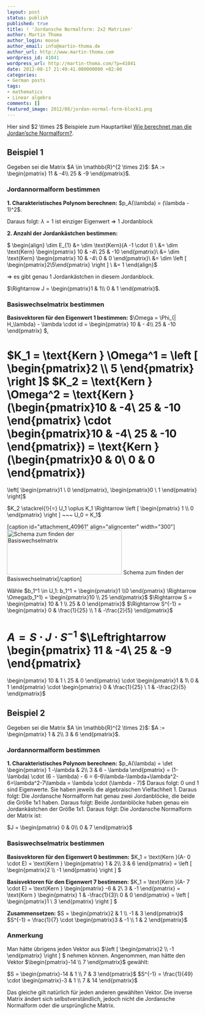```yaml
---
layout: post
status: publish
published: true
title: ! 'Jordansche Normalform: 2x2 Matrizen'
author: Martin Thoma
author_login: moose
author_email: info@martin-thoma.de
author_url: http://www.martin-thoma.com
wordpress_id: 41041
wordpress_url: http://martin-thoma.com/?p=41041
date: 2012-08-17 21:49:41.000000000 +02:00
categories:
- German posts
tags:
- mathematics
- Linear algebra
comments: []
featured_image: 2012/08/jordan-normal-form-block1.png
---
```

<div class="info">Hier sind $2 \times 2$ Beispiele zum Hauptartikel <a href="http://martin-thoma.com/wie-berechnet-man-die-jordansche-normalform/" title="Wie berechnet man die Jordan&rsquo;sche Normalform?">Wie berechnet man die Jordan&rsquo;sche Normalform?</a>.</div>

<h2>Beispiel 1</h2>
Gegeben sei die Matrix $A \in \mathbb{R}^{2 \times 2}$:
$A := \begin{pmatrix}
11 & -4\\
25 & -9
\end{pmatrix}$.

<h3>Jordannormalform bestimmen</h3>
<strong>1. Charakteristisches Polynom berechnen:</strong>
$p_A(\lambda) = (\lambda - 1)^2$.

Daraus folgt: $\lambda = 1$ ist einziger Eigenwert
$\Rightarrow$ 1 Jordanblock

<strong>2. Anzahl der Jordank&auml;stchen bestimmen:</strong>

$
\begin{align}
\dim E_{1} &= \dim \text{Kern}(A -1 \cdot I) \\
&= \dim \text{Kern} \begin{pmatrix}
10 & -4\\
25 & -10
\end{pmatrix}\\
&= \dim \text{Kern} \begin{pmatrix}
10 & -4\\
0 & 0
\end{pmatrix}\\
&= \dim \left [ \begin{pmatrix}2\\5\end{pmatrix} \right ] \\
&= 1
\end{align}$

$\Rightarrow$ es gibt genau 1 Jordank&auml;stchen in diesem Jordanblock.

$\Rightarrow
J = 
\begin{pmatrix}1 & 1\\
0 & 1
\end{pmatrix}$.

<h3>Basiswechselmatrix bestimmen</h3>
<strong>Basisvektoren f&uuml;r den Eigenwert 1 bestimmen:</strong>
$\Omega = \Phi_{| H_\lambda} - \lambda \cdot id = 
\begin{pmatrix}
10 & - 4\\
25 & -10
\end{pmatrix}
$,

$K_1 = \text{Kern } \Omega^1 = \left [ \begin{pmatrix}2 \\ 5 \end{pmatrix} \right ]$
$K_2 = \text{Kern } \Omega^2 = \text{Kern } (\begin{pmatrix}10 & -4\\ 25 & -10 \end{pmatrix} \cdot \begin{pmatrix}10 & -4\\ 25 & -10 \end{pmatrix}) = \text{Kern } (\begin{pmatrix}0 & 0\\ 0 & 0 \end{pmatrix}) 
= 
\left[ 
\begin{pmatrix}1 \\ 0 \end{pmatrix}, 
\begin{pmatrix}0 \\ 1 \end{pmatrix}
\right]$

$K_2 \stackrel{!}{=} U_1 \oplus K_1 
\Rightarrow
\left [ 
\begin{pmatrix}
1 \\ 0
\end{pmatrix}
\right ] ~~~ U_0 = K_1$

[caption id="attachment_40961" align="aligncenter" width="300"]<a href="http://martin-thoma.com/wp-content/uploads/2012/08/jordan-normal-form-scheme-small.png"><img src="http://martin-thoma.com/wp-content/uploads/2012/08/jordan-normal-form-scheme-small.png" alt="Schema zum finden der Basiswechselmatrix" title="Schema zum finden der Basiswechselmatrix" width="300" height="116" class="size-full wp-image-40961" /></a> Schema zum finden der Basiswechselmatrix[/caption]

W&auml;hle $b_1^1 \in U_1: b_1^1 = \begin{pmatrix}1 \\0 \end{pmatrix} \Rightarrow \Omega(b_1^1) = \begin{pmatrix}10 \\ 25 \end{pmatrix}$
$\Rightarrow S = 
\begin{pmatrix}
10 & 1 \\
25 & 0
\end{pmatrix}$
$\Rightarrow S^{-1} = 
\begin{pmatrix}
0 & \frac{1}{25} \\
1 & -\frac{2}{5}
\end{pmatrix}$

$A = S \cdot J \cdot S^{-1}$
$\Leftrightarrow 
\begin{pmatrix}
11 & -4\\
25 & -9
\end{pmatrix}
=
\begin{pmatrix}
10 & 1 \\
25 & 0
\end{pmatrix}
\cdot 
\begin{pmatrix}1 & 1\\
0 & 1
\end{pmatrix}
\cdot
\begin{pmatrix}
0 & \frac{1}{25} \\
1 & -\frac{2}{5}
\end{pmatrix}$

<h2>Beispiel 2</h2>
Gegeben sei die Matrix $A \in \mathbb{R}^{2 \times 2}$:
$A := \begin{pmatrix}
1 & 2\\
3 & 6
\end{pmatrix}$.

<h3>Jordannormalform bestimmen</h3>
<strong>1. Charakteristisches Polynom berechnen:</strong>
$p_A(\lambda) = \det \begin{pmatrix}
1 -\lambda & 2\\
3 & 6 - \lambda
\end{pmatrix} = (1- \lambda) \cdot (6 - \lambda) - 6 = 6-6\lambda-\lambda+\lambda^2-6=\lambda^2-7\lambda = \lambda \cdot (\lambda - 7)$
Daraus folgt: 0 und 1 sind Eigenwerte. Sie haben jeweils die algebraischen Vielfachheit 1.
Daraus folgt: Die Jordansche Normalform hat genau zwei Jordanbl&ouml;cke, die beide die Gr&ouml;&szlig;e 1x1 haben.
Daraus folgt: Beide Jordanbl&ouml;cke haben genau ein Jordank&auml;stchen der Gr&ouml;&szlig;e 1x1.
Daraus folgt: Die Jordansche Normalform der Matrix ist:

$J = \begin{pmatrix}
0 & 0\\
0 & 7
\end{pmatrix}$

<h3>Basiswechselmatrix bestimmen</h3>
<strong>Basisvektoren f&uuml;r den Eigenwert 0 bestimmen:</strong>
$K_1 = \text{Kern }(A- 0 \cdot E) = \text{Kern } \begin{pmatrix}
1 & 2\\
3 & 6
\end{pmatrix} = \left [ \begin{pmatrix}2 \\ -1 \end{pmatrix} \right ] $

<strong>Basisvektoren f&uuml;r den Eigenwert 7 bestimmen:</strong>
$K_1 = \text{Kern }(A- 7 \cdot E) = \text{Kern } \begin{pmatrix}
-6 & 2\\
3 & -1
\end{pmatrix} = \text{Kern } \begin{pmatrix}
1 & -\frac{1}{3}\\
0 & 0
\end{pmatrix} = \left [ \begin{pmatrix}1 \\ 3 \end{pmatrix} \right ] $

<strong>Zusammensetzen:</strong>
$S = \begin{pmatrix}2 & 1 \\ -1 & 3 \end{pmatrix}$
$S^{-1} = \frac{1}{7} \cdot \begin{pmatrix}3 & -1 \\ 1 & 2 \end{pmatrix}$

<h3>Anmerkung</h3>
Man h&auml;tte &uuml;brigens jeden Vektor aus $\left [ \begin{pmatrix}2 \\ -1 \end{pmatrix} \right ] $ nehmen k&ouml;nnen. Angenommen, man h&auml;tte den Vektor $\begin{pmatrix}-14 \\ 7 \end{pmatrix}$ gew&auml;hlt:

$S = \begin{pmatrix}-14 & 1 \\ 7 & 3 \end{pmatrix}$
$S^{-1} = \frac{1}{49} \cdot \begin{pmatrix}-3 & 1 \\ 7 & 14 \end{pmatrix}$

Das gleiche gilt nat&uuml;rlich f&uuml;r jeden anderen gew&auml;hlten Vektor. Die inverse Matrix &auml;ndert sich selbstverst&auml;ndlich, jedoch nicht die Jordansche Normalform oder die urspr&uuml;ngliche Matrix.

